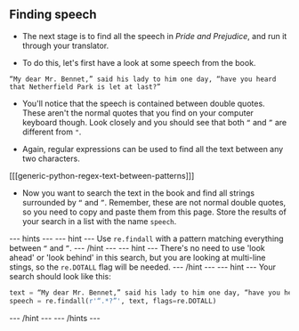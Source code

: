 ## Finding speech

- The next stage is to find all the speech in *Pride and Prejudice*, and run it through your translator.

- To do this, let's first have a look at some speech from the book.

```
“My dear Mr. Bennet,” said his lady to him one day, “have you heard that Netherfield Park is let at last?”
```

- You'll notice that the speech is contained between double quotes. These aren't the normal quotes that you find on your computer keyboard though. Look closely and you should see that both `“` and `”` are different from `"`.

- Again, regular expressions can be used to find all the text between any two characters.

[[[generic-python-regex-text-between-patterns]]]

- Now you want to search the text in the book and find all strings surrounded by `“` and `”`. Remember, these are not normal double quotes, so you need to copy and paste them from this page. Store the results of your search in a list with the name `speech`.

--- hints --- --- hint ---
Use `re.findall` with a pattern matching everything between `“` and `”`.
--- /hint --- --- hint ---
There's no need to use 'look ahead' or 'look behind' in this search, but you are looking at multi-line stings, so the `re.DOTALL` flag will be needed.
--- /hint --- --- hint ---
Your search should look like this:
```python
text = “My dear Mr. Bennet,” said his lady to him one day, “have you heard that Netherfield Park is let at last?”
speech = re.findall(r'“.*?”', text, flags=re.DOTALL)
```
--- /hint --- --- /hints ---
